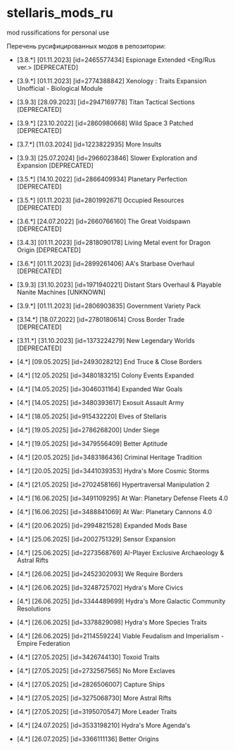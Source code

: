 # stellaris_mods_ru
mod russifications for personal use

Перечень русифицированных модов в репозитории:

- [3.8.*] [01.11.2023] [id=2465577434] Espionage Extended <Eng/Rus ver.> [DEPRECATED]
- [3.9.*] [01.11.2023] [id=2774388842] Xenology : Traits Expansion Unofficial - Biological Module
- [3.9.3] [28.09.2023] [id=2947169778] Titan Tactical Sections [DEPRECATED]
- [3.9.*] [23.10.2022] [id=2860980668] Wild Space 3 Patched [DEPRECATED]
- [3.7.*] [11.03.2024] [id=1223822935] More Insults
- [3.9.3] [25.07.2024] [id=2966023846] Slower Exploration and Expansion [DEPRECATED]
- [3.5.*] [14.10.2022] [id=2866409934] Planetary Perfection [DEPRECATED]
- [3.5.*] [01.11.2023] [id=2801992671] Occupied Resources [DEPRECATED]
- [3.6.*] [24.07.2022] [id=2660766160] The Great Voidspawn [DEPRECATED]
- [3.4.3] [01.11.2023] [id=2818090178] Living Metal event for Dragon Origin [DEPRECATED]
- [3.6.*] [01.11.2023] [id=2899261406] AA's Starbase Overhaul [DEPRECATED]
- [3.9.3] [31.10.2023] [id=1971940221] Distant Stars Overhaul & Playable Nanite Machines [UNKNOWN]
- [3.9.*] [01.11.2023] [id=2806903835] Government Variety Pack

- [3.14.*] [18.07.2022] [id=2780180614] Cross Border Trade [DEPRECATED]
- [3.11.*] [31.10.2023] [id=1373224279] New Legendary Worlds [DEPRECATED]

- [4.*] [09.05.2025] [id=2493028212] End Truce & Close Borders
- [4.*] [12.05.2025] [id=3480183215] Colony Events Expanded
- [4.*] [14.05.2025] [id=3046031164] Expanded War Goals
- [4.*] [14.05.2025] [id=3480393617] Exosuit Assault Army
- [4.*] [18.05.2025] [id=915432220]  Elves of Stellaris
- [4.*] [19.05.2025] [id=2786268200] Under Siege
- [4.*] [19.05.2025] [id=3479556409] Better Aptitude
- [4.*] [20.05.2025] [id=3483186436] Criminal Heritage Tradition
- [4.*] [20.05.2025] [id=3441039353] Hydra's More Cosmic Storms
- [4.*] [21.05.2025] [id=2702458166] Hypertraversal Manipulation 2
- [4.*] [16.06.2025] [id=3491109295] At War: Planetary Defense Fleets 4.0
- [4.*] [16.06.2025] [id=3488841069] At War: Planetary Cannons 4.0
- [4.*] [20.06.2025] [id=2994821528] Expanded Mods Base
- [4.*] [25.06.2025] [id=2002751329] Sensor Expansion
- [4.*] [25.06.2025] [id=2273568769] AI-Player Exclusive Archaeology & Astral Rifts
- [4.*] [26.06.2025] [id=2452302093] We Require Borders
- [4.*] [26.06.2025] [id=3248725702] Hydra's More Civics
- [4.*] [26.06.2025] [id=3344489699] Hydra's More Galactic Community Resolutions
- [4.*] [26.06.2025] [id=3378829098] Hydra's More Species Traits
- [4.*] [26.06.2025] [id=2114559224] Viable Feudalism and Imperialism - Empire Federation
- [4.*] [27.05.2025] [id=3426744130] Toxoid Traits
- [4.*] [27.05.2025] [id=2732567565] No More Exclaves
- [4.*] [27.05.2025] [id=2826506007] Capture Ships
- [4.*] [27.05.2025] [id=3275068730] More Astral Rifts
- [4.*] [27.05.2025] [id=3195070547] More Leader Traits
- [4.*] [24.07.2025] [id=3533198210] Hydra's More Agenda's
- [4.*] [26.07.2025] [id=3366111136] Better Origins